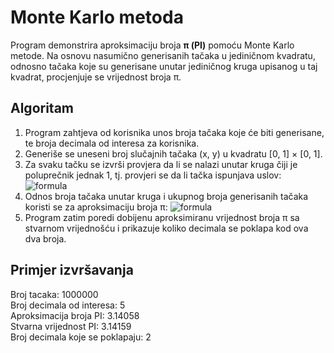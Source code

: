 # Monte Karlo metoda
Program demonstrira aproksimaciju broja **π (PI)** pomoću Monte Karlo metode.
Na osnovu nasumično generisanih tačaka u jediničnom kvadratu, odnosno tačaka koje su generisane unutar jediničnog kruga upisanog u taj kvadrat, procjenjuje se vrijednost broja π.

## Algoritam
1. Program zahtjeva od korisnika unos broja tačaka koje će biti generisane, te broja decimala od interesa za korisnika.
2. Generiše se uneseni broj slučajnih tačaka (x, y) u kvadratu [0, 1] × [0, 1].
3. Za svaku tačku se izvrši provjera da li se nalazi unutar kruga čiji je poluprečnik jednak 1, tj. provjeri se da li tačka ispunjava uslov:<br>
   ![formula](https://latex.codecogs.com/png.image?\dpi{110}\color{Cyan}x^{2}+y^{2}\le1)
5. Odnos broja tačaka unutar kruga i ukupnog broja generisanih tačaka koristi se za aproksimaciju broja π: 
   ![formula](https://latex.codecogs.com/png.image?\dpi{110}\color{Cyan}\pi\approx4\times\frac{\text{broj%20tacaka%20u%20krugu}}{\text{ukupan%20broj%20tacaka}})
6. Program zatim poredi dobijenu aproksimiranu vrijednost broja π sa stvarnom vrijednošću i prikazuje koliko decimala se poklapa kod ova dva broja.

## Primjer izvršavanja
Broj tacaka: 1000000  
Broj decimala od interesa: 5  
Aproksimacija broja PI: 3.14058  
Stvarna vrijednost PI: 3.14159  
Broj decimala koje se poklapaju: 2
